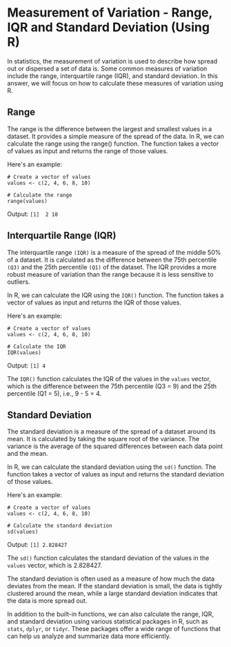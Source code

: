 # Measurement of Variation - Range, IQR and Standard Deviation (Using R)
In statistics, the measurement of variation is used to describe how spread out or dispersed a set of data is. Some common measures of variation include the range, interquartile range (IQR), and standard deviation. In this answer, we will focus on how to calculate these measures of variation using R.

## Range
The range is the difference between the largest and smallest values in a dataset. It provides a simple measure of the spread of the data. In R, we can calculate the range using the range() function. The function takes a vector of values as input and returns the range of those values.

Here's an example:
```
# Create a vector of values
values <- c(2, 4, 6, 8, 10)

# Calculate the range
range(values)
```

Output:
`[1]  2 10`

## Interquartile Range (IQR)
The interquartile range `(IQR)` is a measure of the spread of the middle 50% of a dataset. It is calculated as the difference between the 75th percentile `(Q3)` and the 25th percentile `(Q1)` of the dataset. The IQR provides a more robust measure of variation than the range because it is less sensitive to outliers.

In R, we can calculate the IQR using the `IQR()` function. The function takes a vector of values as input and returns the IQR of those values.

Here's an example:
```
# Create a vector of values
values <- c(2, 4, 6, 8, 10)

# Calculate the IQR
IQR(values)
```

Output:
`[1] 4`

The `IQR()` function calculates the IQR of the values in the `values` vector, which is the difference between the 75th percentile (Q3 = 9) and the 25th percentile (Q1 = 5), i.e., 9 - 5 = 4.


## Standard Deviation
The standard deviation is a measure of the spread of a dataset around its mean. It is calculated by taking the square root of the variance. The variance is the average of the squared differences between each data point and the mean.

In R, we can calculate the standard deviation using the `sd()` function. The function takes a vector of values as input and returns the standard deviation of those values.

Here's an example:
```
# Create a vector of values
values <- c(2, 4, 6, 8, 10)

# Calculate the standard deviation
sd(values)
```

Output:
`[1] 2.828427`

The `sd()` function calculates the standard deviation of the values in the `values` vector, which is 2.828427.

The standard deviation is often used as a measure of how much the data deviates from the mean. If the standard deviation is small, the data is tightly clustered around the mean, while a large standard deviation indicates that the data is more spread out.

In addition to the built-in functions, we can also calculate the range, IQR, and standard deviation using various statistical packages in R, such as `stats`, `dplyr`, or `tidyr`. These packages offer a wide range of functions that can help us analyze and summarize data more efficiently.
